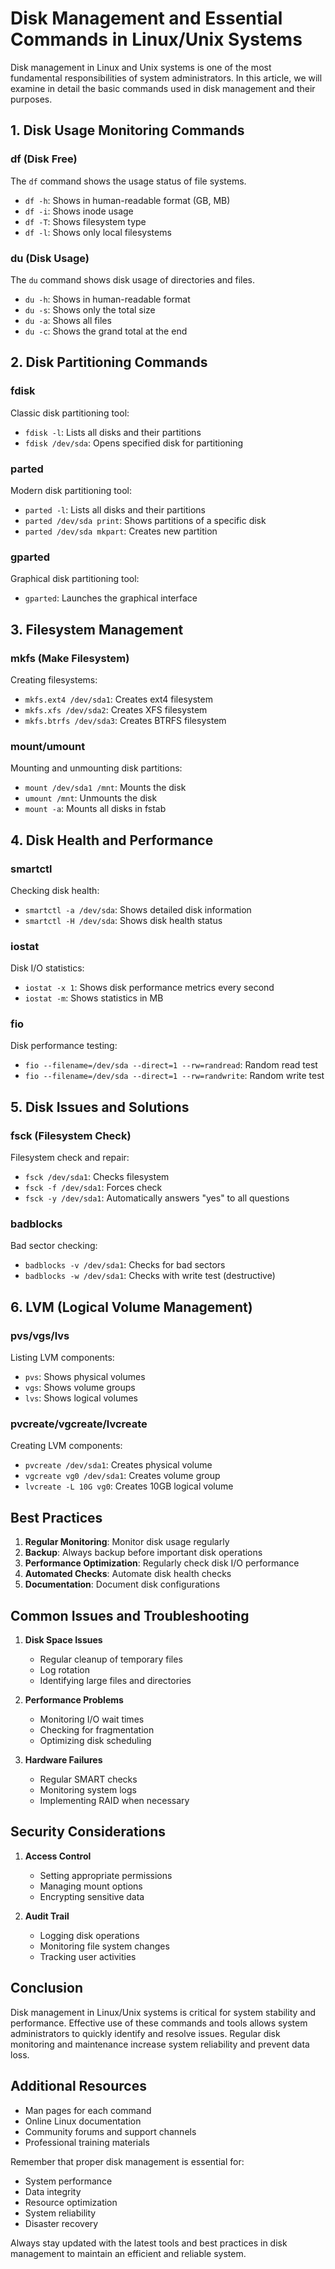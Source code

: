 # Disk Management and Essential Commands in Linux/Unix Systems

Disk management in Linux and Unix systems is one of the most fundamental responsibilities of system administrators. In this article, we will examine in detail the basic commands used in disk management and their purposes.

## 1. Disk Usage Monitoring Commands

### df (Disk Free)
The `df` command shows the usage status of file systems.
- `df -h`: Shows in human-readable format (GB, MB)
- `df -i`: Shows inode usage
- `df -T`: Shows filesystem type
- `df -l`: Shows only local filesystems

### du (Disk Usage)
The `du` command shows disk usage of directories and files.
- `du -h`: Shows in human-readable format
- `du -s`: Shows only the total size
- `du -a`: Shows all files
- `du -c`: Shows the grand total at the end

## 2. Disk Partitioning Commands

### fdisk
Classic disk partitioning tool:
- `fdisk -l`: Lists all disks and their partitions
- `fdisk /dev/sda`: Opens specified disk for partitioning

### parted
Modern disk partitioning tool:
- `parted -l`: Lists all disks and their partitions
- `parted /dev/sda print`: Shows partitions of a specific disk
- `parted /dev/sda mkpart`: Creates new partition

### gparted
Graphical disk partitioning tool:
- `gparted`: Launches the graphical interface

## 3. Filesystem Management

### mkfs (Make Filesystem)
Creating filesystems:
- `mkfs.ext4 /dev/sda1`: Creates ext4 filesystem
- `mkfs.xfs /dev/sda2`: Creates XFS filesystem
- `mkfs.btrfs /dev/sda3`: Creates BTRFS filesystem

### mount/umount
Mounting and unmounting disk partitions:
- `mount /dev/sda1 /mnt`: Mounts the disk
- `umount /mnt`: Unmounts the disk
- `mount -a`: Mounts all disks in fstab

## 4. Disk Health and Performance

### smartctl
Checking disk health:
- `smartctl -a /dev/sda`: Shows detailed disk information
- `smartctl -H /dev/sda`: Shows disk health status

### iostat
Disk I/O statistics:
- `iostat -x 1`: Shows disk performance metrics every second
- `iostat -m`: Shows statistics in MB

### fio
Disk performance testing:
- `fio --filename=/dev/sda --direct=1 --rw=randread`: Random read test
- `fio --filename=/dev/sda --direct=1 --rw=randwrite`: Random write test

## 5. Disk Issues and Solutions

### fsck (Filesystem Check)
Filesystem check and repair:
- `fsck /dev/sda1`: Checks filesystem
- `fsck -f /dev/sda1`: Forces check
- `fsck -y /dev/sda1`: Automatically answers "yes" to all questions

### badblocks
Bad sector checking:
- `badblocks -v /dev/sda1`: Checks for bad sectors
- `badblocks -w /dev/sda1`: Checks with write test (destructive)

## 6. LVM (Logical Volume Management)

### pvs/vgs/lvs
Listing LVM components:
- `pvs`: Shows physical volumes
- `vgs`: Shows volume groups
- `lvs`: Shows logical volumes

### pvcreate/vgcreate/lvcreate
Creating LVM components:
- `pvcreate /dev/sda1`: Creates physical volume
- `vgcreate vg0 /dev/sda1`: Creates volume group
- `lvcreate -L 10G vg0`: Creates 10GB logical volume

## Best Practices

1. **Regular Monitoring**: Monitor disk usage regularly
2. **Backup**: Always backup before important disk operations
3. **Performance Optimization**: Regularly check disk I/O performance
4. **Automated Checks**: Automate disk health checks
5. **Documentation**: Document disk configurations

## Common Issues and Troubleshooting

1. **Disk Space Issues**
   - Regular cleanup of temporary files
   - Log rotation
   - Identifying large files and directories

2. **Performance Problems**
   - Monitoring I/O wait times
   - Checking for fragmentation
   - Optimizing disk scheduling

3. **Hardware Failures**
   - Regular SMART checks
   - Monitoring system logs
   - Implementing RAID when necessary

## Security Considerations

1. **Access Control**
   - Setting appropriate permissions
   - Managing mount options
   - Encrypting sensitive data

2. **Audit Trail**
   - Logging disk operations
   - Monitoring file system changes
   - Tracking user activities

## Conclusion

Disk management in Linux/Unix systems is critical for system stability and performance. Effective use of these commands and tools allows system administrators to quickly identify and resolve issues. Regular disk monitoring and maintenance increase system reliability and prevent data loss.

## Additional Resources

- Man pages for each command
- Online Linux documentation
- Community forums and support channels
- Professional training materials

Remember that proper disk management is essential for:
- System performance
- Data integrity
- Resource optimization
- System reliability
- Disaster recovery

Always stay updated with the latest tools and best practices in disk management to maintain an efficient and reliable system.
